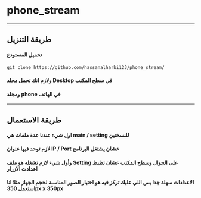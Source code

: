# phone_stream

<hr>

<h2> طريقة التنزيل </h2>
<h4>تحميل المستودع</h4>

```git clone https://github.com/hassanalharbi123/phone_stream/ ```
<h4>ولازم انك تحمل مجلد Desktop في سطح المكتب</h4>
<h4>ومجلد phone في الهاتف</h4>
 
<hr>

<h2>طريقة الاستعمال </h2>
<h4>اول شيء عندنا عدة ملفات هي main / setting للنسختين</h4>
<h4>لازم توحد فيها عنوان IP / Port عشان يشتغل البرنامج</h4>
<h4>وأول شيء لازم تشغله هو ملف Setting على الجوال وسطح المكتب عشان تظبط اعدادت الازرار</h4>
<h4>الاعدادات سهلة جدا بس اللي عليك تركز فيه هو اختيار الصور المناسبة لحجم الجهاز مثلا انا استعمل 350px x 350px</h4>
